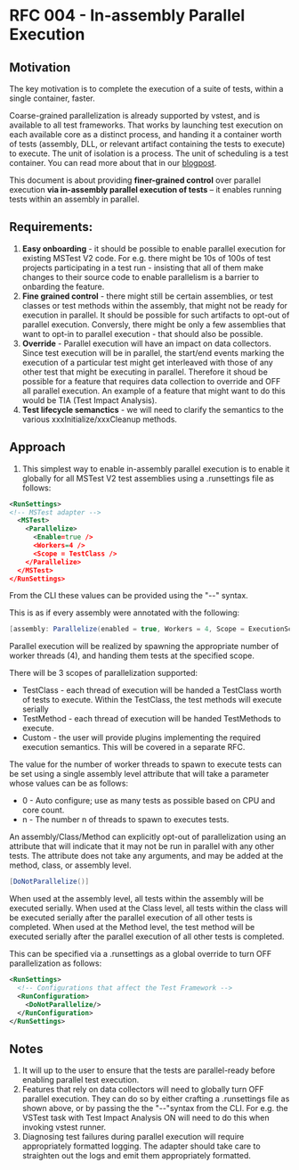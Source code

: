 # RFC 004 - In-assembly Parallel Execution

## Motivation
The key motivation is to complete the execution of a suite of tests, within a single container, faster.

Coarse-grained parallelization is already supported by vstest, and is available to all test frameworks. That works by launching test execution on each available core as a distinct process, and handing it a container worth of tests (assembly, DLL, or relevant artifact containing the tests to execute) to execute. The unit of isolation is a process. The unit of scheduling is a test container. You can read more about that in our [blogpost](https://blogs.msdn.microsoft.com/visualstudioalm/2016/10/10/parallel-test-execution/).

This document is about providing __finer-grained control__ over parallel execution __via in-assembly parallel execution of tests__ – it enables running tests within an assembly in parallel.

## Requirements:
1. **Easy onboarding** - it should be possible to enable parallel execution for existing MSTest V2 code. For e.g. there might be 10s of 100s of test projects participating in a test run - insisting that all of them make changes to their source code to enable parallelism is a barrier to onbarding the feature.
2. **Fine grained control** - there might still be certain assemblies, or test classes or test methods within the assembly, that might not be ready for execution in parallel. It should be possible for such artifacts to opt-out of parallel execution. Conversly, there might be only a few assemblies that want to opt-in to parallel execution - that should also be possible.
3. **Override** - Parallel execution will have an impact on data collectors. Since test execution will be in parallel, the start/end events marking the execution of a particular test might get interleaved with those of any other test that might be executing in parallel. Therefore it shoud be possible for a feature that requires data collection to override and OFF all parallel execution. An example of a feature that might want to do this would be TIA (Test Impact Analysis).
4. **Test lifecycle semanctics** - we will need to clarify the semantics to the various xxxInitialize/xxxCleanup methods.

## Approach
1. This simplest way to enable in-assembly parallel execution is to enable it globally for all MSTest V2 test assemblies using a .runsettings file as follows:
```xml
<RunSettings>
<!-- MSTest adapter -->  
  <MSTest>
    <Parallelize>
      <Enable=true />
      <Workers=4 />
      <Scope = TestClass />
    </Parallelize>
  </MSTest>
</RunSettings>
```
From the CLI these values can be provided using the "--" syntax.

This is as if every assembly were annotated with the following:
```csharp
[assembly: Parallelize(enabled = true, Workers = 4, Scope = ExecutionScope.TestClass)]
```

Parallel execution will be realized by spawning the appropriate number of worker threads (4), and handing them tests at the specified scope.

There will be 3 scopes of parallelization supported:
- TestClass - each thread of execution will be handed a TestClass worth of tests to execute. Within the TestClass, the test methods will execute serially
- TestMethod - each thread of execution will be handed TestMethods to execute.
- Custom - the user will provide plugins implementing the required execution semantics. This will be covered in a separate RFC. 

The value for the number of worker threads to spawn to execute tests can be set using a single assembly level attribute that will take a parameter whose values can be as follows:
- 0 - Auto configure; use as many tests as possible based on CPU and core count.
- n - The number n of threads to spawn to executes tests.

An assembly/Class/Method can explicitly opt-out of parallelization using an attribute that will indicate that it may not be run in parallel with any other tests. The attribute does not take any arguments, and may be added at the method, class, or assembly level.
```csharp
[DoNotParallelize()]
```
When used at the assembly level, all tests within the assembly will be executed serially.
When used at the Class level, all tests within the class will be executed serially after the parallel execution of all other tests is completed.
When used at the Method level, the test method will be executed serially after the parallel execution of all other tests is completed.

This can be specified via a .runsettings as a global override to turn OFF parallelization as follows:
```xml
<RunSettings>  
  <!-- Configurations that affect the Test Framework -->  
  <RunConfiguration>  
    <DoNotParallelize/> 
  </RunConfiguration>
</RunSettings>
```

## Notes
1. It will up to the user to ensure that the tests are parallel-ready before enabling parallel test execution.
2. Features that rely on data collectors will need to globally turn OFF parallel execution. They can do so by either crafting a .runsettings file as shown above, or by passing the the "--"syntax from the CLI. For e.g. the VSTest task with Test Impact Analysis ON will need to do this when invoking vstest runner.
3. Diagnosing test failures during parallel execution will require appropriately formatted logging. The adapter should take care to straighten out the logs and emit them appropriately formatted.
